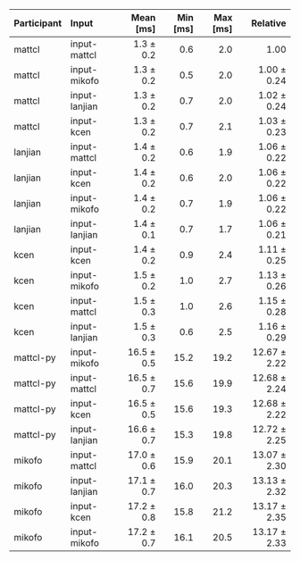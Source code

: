 | Participant | Input | Mean [ms] | Min [ms] | Max [ms] | Relative |
|:---|:---|---:|---:|---:|---:|
| mattcl | input-mattcl | 1.3 ± 0.2 | 0.6 | 2.0 | 1.00 |
| mattcl | input-mikofo | 1.3 ± 0.2 | 0.5 | 2.0 | 1.00 ± 0.24 |
| mattcl | input-lanjian | 1.3 ± 0.2 | 0.7 | 2.0 | 1.02 ± 0.24 |
| mattcl | input-kcen | 1.3 ± 0.2 | 0.7 | 2.1 | 1.03 ± 0.23 |
| lanjian | input-mattcl | 1.4 ± 0.2 | 0.6 | 1.9 | 1.06 ± 0.22 |
| lanjian | input-kcen | 1.4 ± 0.2 | 0.6 | 2.0 | 1.06 ± 0.22 |
| lanjian | input-mikofo | 1.4 ± 0.2 | 0.7 | 1.9 | 1.06 ± 0.22 |
| lanjian | input-lanjian | 1.4 ± 0.1 | 0.7 | 1.7 | 1.06 ± 0.21 |
| kcen | input-kcen | 1.4 ± 0.2 | 0.9 | 2.4 | 1.11 ± 0.25 |
| kcen | input-mikofo | 1.5 ± 0.2 | 1.0 | 2.7 | 1.13 ± 0.26 |
| kcen | input-mattcl | 1.5 ± 0.3 | 1.0 | 2.6 | 1.15 ± 0.28 |
| kcen | input-lanjian | 1.5 ± 0.3 | 0.6 | 2.5 | 1.16 ± 0.29 |
| mattcl-py | input-mikofo | 16.5 ± 0.5 | 15.2 | 19.2 | 12.67 ± 2.22 |
| mattcl-py | input-mattcl | 16.5 ± 0.7 | 15.6 | 19.9 | 12.68 ± 2.24 |
| mattcl-py | input-kcen | 16.5 ± 0.5 | 15.6 | 19.3 | 12.68 ± 2.22 |
| mattcl-py | input-lanjian | 16.6 ± 0.7 | 15.3 | 19.8 | 12.72 ± 2.25 |
| mikofo | input-mattcl | 17.0 ± 0.6 | 15.9 | 20.1 | 13.07 ± 2.30 |
| mikofo | input-lanjian | 17.1 ± 0.7 | 16.0 | 20.3 | 13.13 ± 2.32 |
| mikofo | input-kcen | 17.2 ± 0.8 | 15.8 | 21.2 | 13.17 ± 2.35 |
| mikofo | input-mikofo | 17.2 ± 0.7 | 16.1 | 20.5 | 13.17 ± 2.33 |
